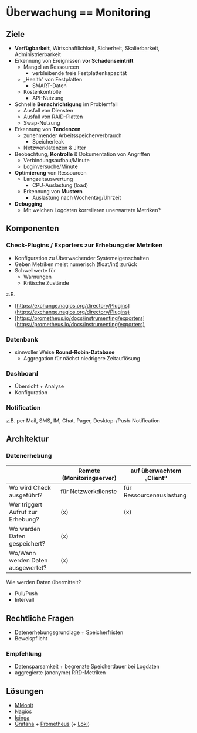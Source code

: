 # Überwachung == Monitoring

## Ziele

* **Verfügbarkeit**, Wirtschaftlichkeit, Sicherheit, Skalierbarkeit, Administrierbarkeit
* Erkennung von Ereignissen **vor Schadenseintritt**
  * Mangel an Ressourcen
    * verbleibende freie Festplattenkapazität
  * „Health“ von Festplatten
    * SMART-Daten
  * Kostenkontrolle
    * API-Nutzung
* Schnelle **Benachrichtigung** im Problemfall
  * Ausfall von Diensten
  * Ausfall von RAID-Platten
  * Swap-Nutzung
* Erkennung von **Tendenzen**
  * zunehmender Arbeitsspeicherverbrauch
    * Speicherleak
  * Netzwerklatenzen & Jitter
* Beobachtung, **Kontrolle** & Dokumentation von Angriffen
  * Verbindungsaufbau/Minute
  * Loginversuche/Minute
* **Optimierung** von Ressourcen
  * Langzeitauswertung
    * CPU-Auslastung (load)
  * Erkennung von **Mustern**
    * Auslastung nach Wochentag/Uhrzeit
* **Debugging**
  * Mit welchen Logdaten korrelieren unerwartete Metriken?

## Komponenten

### Check-Plugins / Exporters zur Erhebung der Metriken

* Konfiguration zu Überwachender Systemeigenschaften
* Geben Metriken meist numerisch (float/int) zurück
* Schwellwerte für
  * Warnungen
  * Kritische Zustände

z.B.
* [https://exchange.nagios.org/directory/Plugins](https://exchange.nagios.org/directory/Plugins)
* [https://prometheus.io/docs/instrumenting/exporters](https://prometheus.io/docs/instrumenting/exporters)

### Datenbank

* sinnvoller Weise **Round-Robin-Database**
  * Aggregation für nächst niedrigere Zeitauflösung

### Dashboard

* Übersicht + Analyse
* Konfiguration

### Notification

z.B. per Mail, SMS, IM, Chat, Pager, Desktop-/Push-Notification

## Architektur

### Datenerhebung

|                                   | Remote (Monitoringserver) | auf überwachtem „Client“ |
|-----------------------------------|---------------------------|--------------------------|
| Wo wird Check ausgeführt?         | für Netzwerkdienste       | für Ressourcenauslastung |
| Wer triggert Aufruf zur Erhebung? | (x)                       | (x)                      |
| Wo werden Daten gespeichert?      | (x)                       |                          |
| Wo/Wann werden Daten ausgewertet? | (x)                       |                          |

Wie werden Daten übermittelt?
* Pull/Push
* Intervall

## Rechtliche Fragen

* Datenerhebungsgrundlage + Speicherfristen
* Beweispflicht

### Empfehlung

* Datensparsamkeit + begrenzte Speicherdauer bei Logdaten
* aggregierte (anonyme) RRD-Metriken

## Lösungen

* [MMonit](https://mmonit.com)
* [Nagios](https://www.nagios.org)
* [Icinga](https://icinga.com)
* [Grafana](https://grafana.com) + [Prometheus](https://prometheus.io) (+ [Loki](https://grafana.com/oss/loki))
